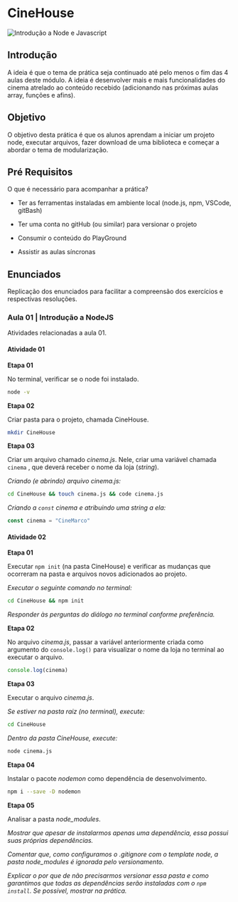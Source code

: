 # CineHouse

![Introdução a Node e Javascript](https://djament.com.br/assets/img/dh-m02-cover.png)

## Introdução

A ideia é que o tema de prática seja continuado até pelo menos o fim das 4 aulas deste módulo. A ideia é desenvolver mais e mais funcionalidades do cinema atrelado ao conteúdo recebido (adicionando nas próximas aulas array, funções e afins).

## Objetivo

O objetivo desta prática é que os alunos aprendam a iniciar um projeto node, executar arquivos, fazer download de uma biblioteca e começar a abordar o tema de modularização.

## Pré Requisitos

O que é necessário para acompanhar a prática?

* Ter as ferramentas instaladas em ambiente local (node.js, npm, VSCode, gitBash)

* Ter uma conta no gitHub (ou similar) para versionar o projeto

* Consumir o conteúdo do PlayGround

* Assistir as aulas síncronas

## Enunciados

Replicação dos enunciados para facilitar a compreensão dos exercícios e respectivas resoluções.

### Aula 01 | Introdução a NodeJS

Atividades relacionadas a aula 01.

#### Atividade 01

**Etapa 01**

No terminal, verificar se o node foi instalado.

```sh
node -v
```

**Etapa 02**

Criar pasta para o projeto, chamada CineHouse.

```sh
mkdir CineHouse
```

**Etapa 03**

Criar um arquivo chamado _cinema.js_. Nele, criar uma variável chamada `cinema` , que deverá receber o nome da loja (_string_).

_Criando (e abrindo) arquivo cinema.js:_

```sh
cd CineHouse && touch cinema.js && code cinema.js
```

_Criando a `const` cinema e atribuindo uma string a ela:_

```js
const cinema = "CineMarco"
```

#### Atividade 02

**Etapa 01**

Executar `npm init` (na pasta CineHouse) e verificar as mudanças que ocorreram na pasta e arquivos novos adicionados ao projeto.

_Executar o seguinte comando no terminal:_

```sh
cd CineHouse && npm init
```

_Responder às perguntas do diálogo no terminal conforme preferência._

**Etapa 02**

No arquivo _cinema.js_, passar a variável anteriormente criada como argumento do `console.log()` para visualizar o nome da loja no terminal ao executar o arquivo.

```js
console.log(cinema)
```

**Etapa 03**

Executar o arquivo _cinema.js_.

_Se estiver na pasta raiz (no terminal), execute:_

```sh
cd CineHouse
```

_Dentro da pasta CineHouse, execute:_

```sh
node cinema.js
```

**Etapa 04**

Instalar o pacote _nodemon_ como dependência de desenvolvimento.

```sh
npm i --save -D nodemon
```

**Etapa 05**

Analisar a pasta _node\_modules_.

_Mostrar que apesar de instalarmos apenas uma dependência, essa possui suas próprias dependências._

_Comentar que, como configuramos o .gitignore com o template node, a pasta node\_modules é ignorada pelo versionamento._

_Explicar o por que de não precisarmos versionar essa pasta e como garantimos que todas as dependências serão instaladas com o `npm install`. Se possível, mostrar na prática._
